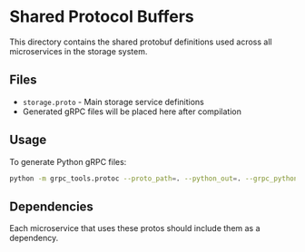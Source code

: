 # Shared Protocol Buffers

This directory contains the shared protobuf definitions used across all microservices in the storage system.

## Files

- `storage.proto` - Main storage service definitions
- Generated gRPC files will be placed here after compilation

## Usage

To generate Python gRPC files:

```bash
python -m grpc_tools.protoc --proto_path=. --python_out=. --grpc_python_out=. storage.proto
```

## Dependencies

Each microservice that uses these protos should include them as a dependency.
